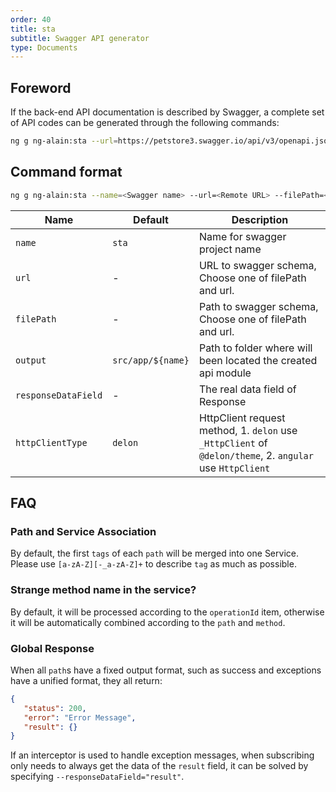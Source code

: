 ```yaml
---
order: 40
title: sta
subtitle: Swagger API generator
type: Documents
---
```


## Foreword

If the back-end API documentation is described by Swagger, a complete set of API codes can be generated through the following commands:

```bash
ng g ng-alain:sta --url=https://petstore3.swagger.io/api/v3/openapi.json 
```

## Command format

```bash
ng g ng-alain:sta --name=<Swagger name> --url=<Remote URL> --filePath=<Local Swagger.json> --output=<Path to folder>
```

| Name | Default | Description |
|------|---------|-------------|
| `name` | `sta` | Name for swagger project name |
| `url` | - | URL to swagger schema, Choose one of filePath and url. |
| `filePath` | - | Path to swagger schema, Choose one of filePath and url. |
| `output` | `src/app/${name}` | Path to folder where will been located the created api module |
| `responseDataField` | - | The real data field of Response |
| `httpClientType` | `delon` | HttpClient request method, 1. `delon` use `_HttpClient` of `@delon/theme`, 2. `angular` use `HttpClient` |

## FAQ

### Path and Service Association

By default, the first `tags` of each `path` will be merged into one Service. Please use `[a-zA-Z][-_a-zA-Z]+` to describe `tag` as much as possible.

### Strange method name in the service?

By default, it will be processed according to the `operationId` item, otherwise it will be automatically combined according to the `path` and `method`.

### Global Response

When all `path`s have a fixed output format, such as success and exceptions have a unified format, they all return:

```json
{
   "status": 200,
   "error": "Error Message",
   "result": {}
}
```

If an interceptor is used to handle exception messages, when subscribing only needs to always get the data of the `result` field, it can be solved by specifying `--responseDataField="result"`.
